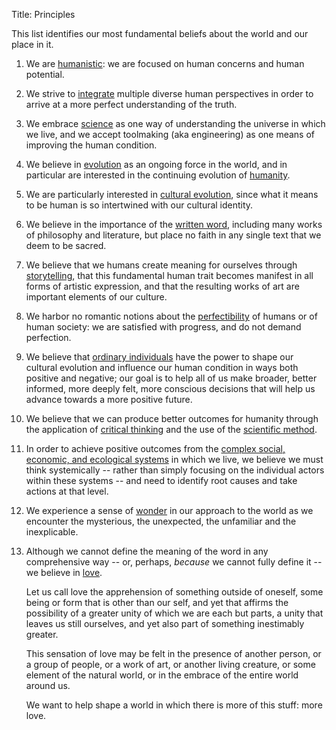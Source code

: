 Title: Principles

This list identifies our most fundamental beliefs about the world and our place in it.

1. We are [humanistic][humanism]: we are focused on human concerns and human potential.

2. We strive to [integrate][integral] multiple diverse human perspectives in order to arrive at a more perfect understanding of the truth.

3. We embrace [science][] as one way of understanding the universe in which we live, and we accept toolmaking (aka engineering) as one means of improving the human condition.

4. We believe in [evolution][] as an ongoing force in the world, and in particular are interested in the continuing evolution of [humanity][humanism].

5. We are particularly interested in [cultural evolution][cultural-evolution], since what it means to be human is so intertwined with our cultural identity.

6. We believe in the importance of the [written word][written-word], including many works of philosophy and literature, but place no faith in any single text that we deem to be sacred.

7. We believe that we humans create meaning for ourselves through [storytelling][stories], that this fundamental human trait becomes manifest in all forms of artistic expression, and that the resulting works of art are important elements of our culture.

8. We harbor no romantic notions about the [perfectibility][imperfection] of humans or of human society: we are satisfied with progress, and do not demand perfection.

9. We believe that [ordinary individuals][individuals] have the power to shape our cultural evolution and influence our human condition in ways both positive and negative; our goal is to help all of us make broader, better informed, more deeply felt, more conscious decisions that will help us advance towards a more positive future.

10. We believe that we can produce better outcomes for humanity through the application of [critical thinking][critical-thinking] and the use of the [scientific method][science].

11. In order to achieve positive outcomes from the [complex social, economic, and ecological systems][systemic] in which we live, we believe we must think systemically -- rather than simply focusing on the individual actors within these systems -- and need to identify root causes and take actions at that level.

12. We experience a sense of [wonder][] in our approach to the world as we encounter the mysterious, the unexpected, the unfamiliar and the inexplicable.

13. Although we cannot define the meaning of the word in any comprehensive way -- or, perhaps, *because* we cannot fully define it -- we believe in [love][].

	Let us call love the apprehension of something outside of oneself, some being or form that is other than our self, and yet that affirms the possibility of a greater unity of which we are each but parts, a unity that leaves us still ourselves, and yet also part of something inestimably greater.

	This sensation of love may be felt in the presence of another person, or a group of people, or a work of art, or another living creature, or some element of the natural world, or in the embrace of the entire world around us.

	We want to help shape a world in which there is more of this stuff: more love.

[critical-thinking]:  ../tags/critical-thinking.html
[cultural-evolution]: ../tags/cultural-evolution.html
[education]:          ../tags/education.html
[evolution]:          ../tags/evolution.html
[humanism]:           ../tags/humanism.html
[imperfection]:       ../tags/imperfection.html
[individuals]:        ../tags/individuals.html
[integral]:           ../tags/integral.html
[love]:               ../tags/love.html
[property]:           ../tags/property.html
[science]:            ../tags/science.html
[systemic]:           ../tags/systemic.html
[toolmaking]:         ../tags/toolmaking.html
[wonder]:             ../tags/wonder.html
[written-word]:       ../tags/written-word.html

[balance]:            ../tags/balance.html
[democracy]:          ../tags/democracy.html
[diversity]:          ../tags/diversity.html
[education]:          ../tags/education.html
[equality]:           ../tags/equality.html
[liberty]:            ../tags/liberty.html
[parenthood]:         ../tags/parenthood.html
[property]:           ../tags/property.html
[rule-of-law]:        ../tags/rule-of-law.html
[society]:            ../tags/society.html
[stories]:            ../tags/stories.html
[value-creation]:     ../tags/value-creation.html
